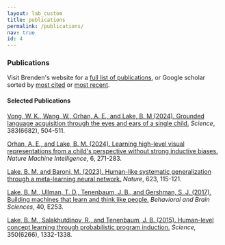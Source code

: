 ```yaml
---
layout: lab_custom
title: publications
permalink: /publications/
nav: true
id: 4
---
```


### __Publications__

Visit Brenden's website for a [full list of publications](https://cims.nyu.edu/~brenden/#preprints), or Google scholar sorted by [most cited](https://scholar.google.com/citations?hl=en&user=vspmOX8AAAAJ&view_op=list_works) or [most recent](https://scholar.google.com/citations?hl=en&user=vspmOX8AAAAJ&view_op=list_works&sortby=pubdate).

#### __Selected Publications__

<a href="https://www.science.org/stoken/author-tokens/ST-1676/full"> Vong, W. K., Wang, W., Orhan, A. E., and Lake, B. M (2024). Grounded language acquisition through the eyes and ears of a single child.</a> <em>Science</em>, 383(6682), 504-511.

<a href="https://www.nature.com/articles/s42256-024-00802-0"> Orhan, A. E., and Lake, B. M. (2024). Learning high-level visual representations from a child's perspective without strong inductive biases.</a> <em>Nature Machine Intelligence</em>, 6, 271-283.

<a href="https://www.nature.com/articles/s41586-023-06668-3.pdf">Lake, B. M. and Baroni, M. (2023). Human-like systematic generalization through a meta-learning neural network.</a> <em>Nature</em>, 623, 115-121.

<a href="https://cims.nyu.edu/~brenden/papers/LakeEtAl2017BBS.pdf">Lake, B. M., Ullman, T. D., Tenenbaum, J. B., and Gershman, S. J. (2017). Building machines that learn and think like people.</a> <em>Behavioral and Brain Sciences</em>, 40, E253.

<a href="https://cims.nyu.edu/~brenden/papers/LakeEtAl2015Science.pdf">Lake, B. M., Salakhutdinov, R., and Tenenbaum, J. B. (2015). Human-level concept learning through probabilistic program induction.</a> <em>Science,</em> 350(6266), 1332-1338.